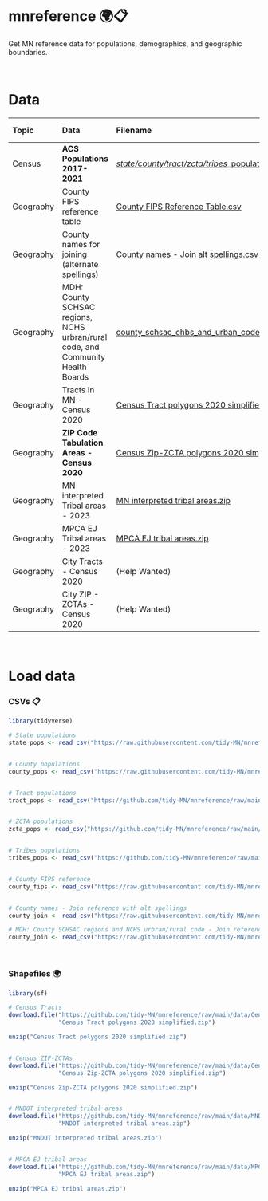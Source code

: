 # mnreference :earth_africa::clipboard:

Get MN reference data for populations, demographics, and geographic boundaries.

<br>

# Data

|Topic     |Data                                               | Filename | Last updated | Update schedule |
|:---------|:--------------------------------------------------|:---------|:---------|:---------|
|Census    | **ACS Populations 2017-2021**                         | [*state/county/tract/zcta/tribes*_populations_acs_2017_2021.csv](data/) | Jan, 2023 | Annually (Jan) |
|Geography | County FIPS reference table                       | [County FIPS Reference Table.csv](data/county_fips_reference.csv) | Apr, 2023 |	None |
|Geography | County names for joining (alternate spellings)    | [County names - Join alt spellings.csv](data/county_names_alt_spellings.csv) | Apr, 2023 |	None |
|Geography | MDH: County SCHSAC regions, NCHS urbran/rural code, and Community Health Boards  | [county_schsac_chbs_and_urban_code.csv](data/county_schsac_chbs_and_urban_code.csv) | May, 2023 |	None |
|Geography | Tracts in MN - Census 2020                        | [Census Tract polygons 2020 simplified.zip](data/Census%20Tract%20polygons%202020%20simplified.zip) | Feb, 2022 |	10 years |
|Geography | **ZIP Code Tabulation Areas - Census 2020**          | [Census Zip-ZCTA polygons 2020 simplified.zip](data/Census%20Zip-ZCTA%20polygons%202020%20simplified.zip) | Feb, 2022	| 10 years |
|Geography | MN interpreted Tribal areas - 2023                | [MN interpreted tribal areas.zip](data/MNDOT%20interpreted%20tribal%20areas.zip) | Apr, 2023	| Annually (Apr) | 
|Geography | MPCA EJ Tribal areas - 2023                       | [MPCA EJ tribal areas.zip](data/MPCA%20EJ%20tribal%20areas.zip) | Apr, 2023 |	Annually (Apr) |
|Geography | City Tracts - Census 2020 | (Help Wanted) | | 10 years |
|Geography | City ZIP - ZCTAs - Census 2020 | (Help Wanted)  | | 10 years |

<br>

# Load data

### CSVs :clipboard:
```r
library(tidyverse)

# State populations
state_pops <- read_csv("https://raw.githubusercontent.com/tidy-MN/mnreference/main/data/state_populations_acs_2017_2021.csv")


# County populations
county_pops <- read_csv("https://raw.githubusercontent.com/tidy-MN/mnreference/main/data/county_populations_acs_2017_2021.csv")


# Tract populations
tract_pops <- read_csv("https://github.com/tidy-MN/mnreference/raw/main/data/tract_populations_acs_2017_2021.csv")


# ZCTA populations
zcta_pops <- read_csv("https://github.com/tidy-MN/mnreference/raw/main/data/zcta_populations_acs_2017_2021.csv")


# Tribes populations
tribes_pops <- read_csv("https://github.com/tidy-MN/mnreference/raw/main/data/tribes_populations_acs_2017_2021.csv")


# County FIPS reference
county_fips <- read_csv("https://raw.githubusercontent.com/tidy-MN/mnreference/main/data/county_fips_reference.csv")


# County names - Join reference with alt spellings
county_join <- read_csv("https://raw.githubusercontent.com/tidy-MN/mnreference/main/data/county_names_alt_spellings.csv")

# MDH: County SCHSAC regions and NCHS urbran/rural code - Join reference with alt spellings
county_join <- read_csv("https://raw.githubusercontent.com/tidy-MN/mnreference/main/data/county_names_alt_spellings.csv")
```

<br>

### Shapefiles :earth_africa:

```r
library(sf)

# Census Tracts
download.file("https://github.com/tidy-MN/mnreference/raw/main/data/Census%20Tract%20polygons%202020%20simplified.zip", 
              "Census Tract polygons 2020 simplified.zip")

unzip("Census Tract polygons 2020 simplified.zip")


# Census ZIP-ZCTAs
download.file("https://github.com/tidy-MN/mnreference/raw/main/data/Census%20Zip-ZCTA%20polygons%202020%20simplified.zip", 
              "Census Zip-ZCTA polygons 2020 simplified.zip")

unzip("Census Zip-ZCTA polygons 2020 simplified.zip")


# MNDOT interpreted tribal areas
download.file("https://github.com/tidy-MN/mnreference/raw/main/data/MNDOT%20interpreted%20tribal%20areas.zip", 
              "MNDOT interpreted tribal areas.zip")

unzip("MNDOT interpreted tribal areas.zip")


# MPCA EJ tribal areas
download.file("https://github.com/tidy-MN/mnreference/raw/main/data/MPCA%20EJ%20tribal%20areas.zip", 
              "MPCA EJ tribal areas.zip")

unzip("MPCA EJ tribal areas.zip")
```

